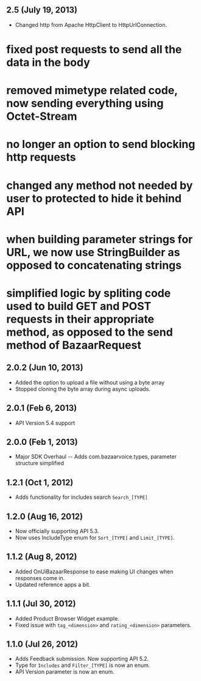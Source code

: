 ## 2.5 (July 19, 2013)
* Changed http from Apache HttpClient to HttpUrlConnection.
# fixed post requests to send all the data in the body
# removed mimetype related code, now sending everything using Octet-Stream
# no longer an option to send blocking http requests
# changed any method not needed by user to protected to hide it behind API 
# when building parameter strings for URL, we now use StringBuilder as opposed to concatenating strings
# simplified logic by spliting code used to build GET and POST requests in their appropriate method, as opposed to the send method of BazaarRequest

## 2.0.2 (Jun 10, 2013)
* Added the option to upload a file without using a byte array
* Stopped cloning the byte array during async uploads.

## 2.0.1 (Feb 6, 2013)
* API Version 5.4 support

## 2.0.0 (Feb 1, 2013)
* Major SDK Overhaul -- Adds com.bazaarvoice.types, parameter structure simplified

## 1.2.1 (Oct 1, 2012)

* Adds functionality for includes search ```Search_[TYPE]```

## 1.2.0 (Aug 16, 2012)

* Now officially supporting API 5.3.
* Now uses IncludeType enum for ```Sort_[TYPE]``` and ```Limit_[TYPE]```.

## 1.1.2 (Aug 8, 2012)

* Added OnUiBazaarResponse to ease making UI changes when responses come in.
* Updated reference apps a bit.

## 1.1.1 (Jul 30, 2012)

* Added Product Browser Widget example.
* Fixed issue with ```tag_<dimension>``` and ```rating_<dimension>``` parameters.

## 1.1.0 (Jul 26, 2012)

* Adds Feedback submission. Now supporting API 5.2.
* Type for ```Includes``` and ```Filter_[TYPE]``` is now an enum.
* API Version parameter is now an enum.

